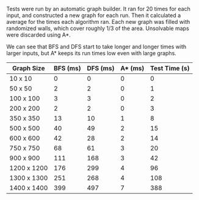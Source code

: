Tests were run by an automatic graph builder. It ran for 20 times for each input, and constructed a new graph for each run. Then it calculated a average for the times each algorithm ran. Each new graph was filled with randomized walls, which cover roughly 1/3 of the area. Unsolvable maps were discarded using A*. 

We can see that BFS and DFS start to take longer and longer times with larger inputs, but A* keeps its run times low even with large graphs.


| Graph Size  | BFS (ms) | DFS (ms) | A* (ms) | Test Time (s) |
| ------------- | ------------- | ------------ | ------------ | ------------ |
| 10 x 10  | 0  | 0 | 0 | 0 | 
| 50 x 50  | 2  | 2 | 0 | 1 | 
| 100 x 100  | 3  | 3 | 0 | 2 | 
| 200 x 200  | 2  | 2 | 0 | 3 | 
| 350 x 350  | 13  | 10 | 1 | 8 | 
| 500 x 500  | 40  | 49 | 2 | 15 | 
| 600 x 600  | 42  | 28 | 2 | 14 | 
| 750 x 750  | 68  | 61 | 3 | 20 | 
| 900 x 900  | 111  | 168 | 3 | 42 | 
| 1200 x 1200   | 176  | 299 | 4 | 96 | 
| 1300 x 1300  | 251  | 268 | 4 | 108 | 
| 1400 x 1400  | 399  | 497 | 7 | 388 | 
